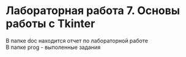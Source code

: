 # Лабораторная работа 7. Основы работы с Tkinter

В папке doc находится отчет по лабораторной работе <br />
В папке prog - выполенные задания
